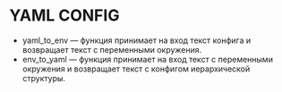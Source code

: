 # YAML CONFIG

- yaml_to_env — функция принимает на вход текст конфига и возвращает текст с переменными окружения.
- env_to_yaml — функция принимает на вход текст с переменными окружения и возвращает текст с конфигом иерархической структуры.